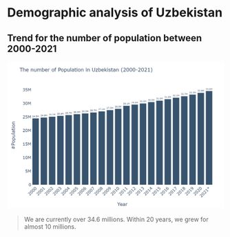 # Demographic analysis of Uzbekistan

## Trend for the number of population between 2000-2021

![populationtrend](./Images/Population.png)

> We are currently over 34.6 millions. Within 20 years, we grew for almost 10 millions. 